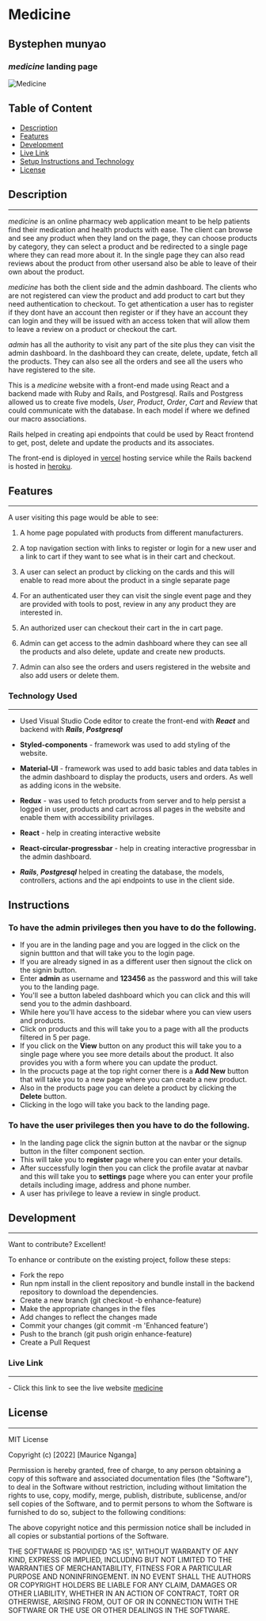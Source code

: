 # Medicine

## Bystephen munyao

### _medicine_ landing page

![Medicine](./src/assests/medication-land.png)

## Table of Content

- [Description](#description)
- [Features](#features)
- [Development](#development)
- [Live Link](#live-link)
- [Setup Instructions and Technology](#technology-used)
- [License](#license)

## Description

---

_medicine_ is an online pharmacy web application meant to be help patients find their medication and health products with ease. The client can browse and see any product when they land on the page, they can choose products by category, they can select a product and be redirected to a single page where they can read more about it. In the single page they can also read reviews about the product from other usersand also be able to leave of their own about the product.

_medicine_ has both the client side and the admin dashboard. The clients who are not registered can view the product and add product to cart but they need authentication to checkout. To get athentication a user has to register if they dont have an account then register or if they have an account they can login and they will be issued with an access token that will allow them to leave a review on a product or checkout the cart.

_admin_ has all the authority to visit any part of the site plus they can visit the admin dashboard. In the dashboard they can create, delete, update, fetch all the products. They can also see all the orders and see all the users who have registered to the site.

This is a _medicine_ website with a front-end made using React and a backend made with Ruby and Rails, and Postgresql. Rails and Postgress allowed us to create five models, _User_, _Product_, _Order_, _Cart_ and _Review_ that could communicate with the database. In each model if where we defined our macro associations.

Rails helped in creating api endpoints that could be used by React frontend to get, post, delete and update the products and its associates.

The front-end is diployed in [vercel](https://vercel.com/) hosting service while the Rails backend is hosted in [heroku](https://heroku.com/).

## Features

---

A user visiting this page would be able to see:

1. A home page populated with products from different manufacturers.

2. A top navigation section with links to register or login for a new user and a link to cart if they want to see what is in their cart and checkout.

3. A user can select an product by clicking on the cards and this will enable to read more about the product in a single separate page

4. For an authenticated user they can visit the single event page and they are provided with tools to post, review in any any product they are interested in.

5. An authorized user can checkout their cart in the in cart page.

6. Admin can get access to the admin dashboard where they can see all the products and also delete, update and create new products.

7. Admin can also see the orders and users registered in the website and also add users or delete them.

### Technology Used

---

- Used Visual Studio Code editor to create the front-end with _**React**_ and backend with _**Rails**_, _**Postgresql**_

- **Styled-components** - framework was used to add styling of the website.

- **Material-UI** - framework was used to add basic tables and data tables in the admin dashboard to display the products, users and orders. As well as adding icons in the website.

- **Redux** - was used to fetch products from server and to help persist a logged in user, products and cart across all pages in the website and enable them with accessibility privilages.

- **React** - help in creating interactive website

- **React-circular-progressbar** - help in creating interactive progressbar in the admin dashboard.

- _**Rails**_, _**Postgresql**_ helped in creating the database, the models, controllers, actions and the api endpoints to use in the client side.

## Instructions

### To have the admin privileges then you have to do the following.

- If you are in the landing page and you are logged in the click on the signin buttton and that will take you to the login page.
- If you are already signed in as a different user then signout the click on the signin button.
- Enter **admin** as username and **123456** as the password and this will take you to the landing page.
- You'll see a button labeled dashboard which you can click and this will send you to the admin dashboard.
- While here you'll have access to the sidebar where you can view users and products.
- Click on products and this will take you to a page with all the products filtered in 5 per page.
- If you click on the **View** button on any product this will take you to a single page where you see more details about the product. It also provides you with a form where you can update the product.
- In the procucts page at the top right corner there is a **Add New** button that will take you to a new page where you can create a new product.
- Also in the products page you can delete a product by clicking the **Delete** button.
- Clicking in the logo will take you back to the landing page.

### To have the user privileges then you have to do the following.

- In the landing page click the signin button at the navbar or the signup button in the filter component section.
- This will take you to **register** page where you can enter your details.
- After successfully login then you can click the profile avatar at navbar and this will take you to **settings** page where you can enter your profile details including image, address and phone number.
- A user has privilege to leave a review in single product.

## Development

---

Want to contribute? Excellent!

To enhance or contribute on the existing project, follow these steps:

- Fork the repo
- Run npm install in the client repository and bundle install in the backend repository to download the dependencies.
- Create a new branch (git checkout -b enhance-feature)
- Make the appropriate changes in the files
- Add changes to reflect the changes made
- Commit your changes (git commit -m 'Enhanced feature')
- Push to the branch (git push origin enhance-feature)
- Create a Pull Request

### Live Link

---

\- Click this link to see the live website [medicine](https://medicine-phi.vercel.app/)

## License

---

MIT License

Copyright (c) [2022] [Maurice Nganga]

Permission is hereby granted, free of charge, to any person obtaining a copy
of this software and associated documentation files (the "Software"), to deal
in the Software without restriction, including without limitation the rights
to use, copy, modify, merge, publish, distribute, sublicense, and/or sell
copies of the Software, and to permit persons to whom the Software is
furnished to do so, subject to the following conditions:

The above copyright notice and this permission notice shall be included in all
copies or substantial portions of the Software.

THE SOFTWARE IS PROVIDED "AS IS", WITHOUT WARRANTY OF ANY KIND, EXPRESS OR
IMPLIED, INCLUDING BUT NOT LIMITED TO THE WARRANTIES OF MERCHANTABILITY,
FITNESS FOR A PARTICULAR PURPOSE AND NONINFRINGEMENT. IN NO EVENT SHALL THE
AUTHORS OR COPYRIGHT HOLDERS BE LIABLE FOR ANY CLAIM, DAMAGES OR OTHER
LIABILITY, WHETHER IN AN ACTION OF CONTRACT, TORT OR OTHERWISE, ARISING FROM,
OUT OF OR IN CONNECTION WITH THE SOFTWARE OR THE USE OR OTHER DEALINGS IN THE
SOFTWARE.
